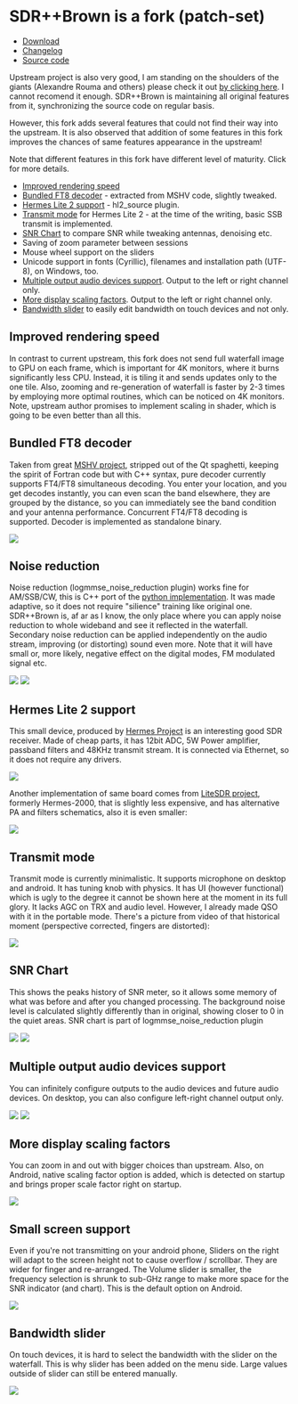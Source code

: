 
# SDR++Brown is a fork (patch-set)

* [Download](https://github.com/sannysanoff/SDRPlusPlusBrown/releases/tag/rolling)
* [Changelog](https://github.com/sannysanoff/SDRPlusPlusBrown/blob/master/changelog.md)
* [Source code](https://github.com/sannysanoff/SDRPlusPlusBrown/)

Upstream project is also very good, I am standing on the shoulders of the giants (Alexandre Rouma and others) 
please check it out [by clicking here](http://sdrpp.org). I cannot recomend it enough. 
SDR++Brown is maintaining all original features from it, synchronizing the source code on regular basis.

However, this fork adds several features that could not find their way into the upstream. It is also observed that addition 
of some features in this fork improves the chances of same features appearance in the upstream!     

Note that different features in this fork have different level of maturity. Click for more details.

* [Improved rendering speed](#improved-rendering-speed)
* [Bundled FT8 decoder](#bundled-ft8-decoder) - extracted from MSHV code, slightly tweaked.
* [Hermes Lite 2 support](#hermes_lite_2_support) - hl2_source plugin.
* [Transmit mode](#transmit-mode) for Hermes Lite 2 - at the time of the writing, basic SSB transmit is implemented.
* [SNR Chart](#snr-chart) to compare SNR while tweaking antennas, denoising etc.
* Saving of zoom parameter between sessions
* Mouse wheel support on the sliders
* Unicode support in fonts (Cyrillic), filenames and installation path (UTF-8), on Windows, too.
* [Multiple output audio devices support](#multiple-output-audio-devices-support). Output to the left or right channel only.
* [More display scaling factors](#multiple-output-audio-devices-support). Output to the left or right channel only.
* [Bandwidth slider](#bandwidth-slider) to easily edit bandwidth on touch devices and not only.

## Improved rendering speed

In contrast to current upstream, this fork does not send full waterfall image to GPU on each frame, which is important 
for 4K monitors, where it burns significantly less CPU. Instead, it is tiling it and sends updates only to the one tile. 
Also, zooming and re-generation of waterfall is faster by 2-3 times by employing more optimal routines, 
which can be noticed on 4K monitors. Note, upstream author promises to implement scaling in shader, which is going to 
be even better than all this.

## Bundled FT8 decoder

Taken from great [MSHV project](http://lz2hv.org/mshv), stripped out of the Qt spaghetti, keeping the spirit of Fortran code but with C++
syntax, pure decoder currently supports FT4/FT8 simultaneous decoding. You enter your location, and you get decodes
instantly, you can even scan the band elsewhere, they are grouped by the distance, so you can 
immediately see the band condition and your antenna performance. Concurrent FT4/FT8 decoding is supported. Decoder is 
implemented as standalone binary.


![](ft8-decodes.jpg)


## Noise reduction

Noise reduction (logmmse_noise_reduction plugin) works fine for AM/SSB/CW, this is C++ port of 
the [python implementation](https://pypi.org/project/logmmse/). It was made adaptive, so it does not require "silience" training
like original one. SDR++Brown is, af ar as I know, the only place where you can apply noise 
reduction to whole wideband and see it reflected in the waterfall. 
Secondary noise reduction can be applied independently on the audio stream, improving (or distorting) 
sound even more. Note that it will have small or, more likely, negative effect on the digital modes, 
FM modulated signal etc.

![](noise-reduction.jpg)
![](noise-reduction-toggle.jpg)

## Hermes Lite 2 support

This small device, produced by [Hermes Project](http://www.hermeslite.com/) is an interesting good SDR receiver. 
Made of cheap parts, it has 12bit ADC, 5W Power amplifier, passband filters and 48KHz transmit stream. 
It is connected via Ethernet, so it does not require any drivers.

![](hermes-lite-2.jpg)

Another implementation of same board comes from [LiteSDR project](https://www.litesdr.pp.ua/), formerly Hermes-2000, 
that is slightly less expensive, and has alternative PA and filters schematics, also it is even smaller:

![](hermes-2000.jpg)

## Transmit mode

Transmit mode is currently minimalistic. It supports microphone on desktop and android. It has tuning knob with physics.
It has UI (however functional) which is ugly to the degree it cannot be shown here at the moment in its full glory. 
It lacks AGC on TRX and audio level. However, I already made QSO with it in the portable mode. 
There's a picture from video of that historical moment (perspective corrected, fingers are distorted):

![](trx-mode.jpg)

## SNR Chart

This shows the peaks history of SNR meter, so it allows some memory of what was before and after you changed processing.
The background noise level is calculated slightly differently than in original, showing closer to 0 in the quiet areas.
SNR chart is part of logmmse_noise_reduction plugin

![](snr-chart.jpg)
![](snr-toggle.jpg)

## Multiple output audio devices support

You can infinitely configure outputs to the audio devices and future audio devices. On desktop, 
you can also configure left-right channel output only. 

![](left-right-channel-audio.jpg)
![](multiple-audio-output.jpg)

## More display scaling factors

You can zoom in and out with bigger choices than upstream. Also, on Android, native scaling factor option is added,
which is detected on startup and brings proper scale factor right on startup.

![](more-scaling-factors.jpg)

## Small screen support

Even if you're not transmitting on your android phone, Sliders on the right will adapt to the
screen height not to cause overflow / scrollbar. They are wider for finger and re-arranged. 
The Volume slider is smaller, the frequency selection is shrunk to sub-GHz range to make more space for the SNR indicator 
(and chart). This is the default option on Android. 

![](small-screen.jpg)

## Bandwidth slider

On touch devices, it is hard to select the bandwidth with the slider on the waterfall. 
This is why slider has been added on the menu side. Large values outside of slider can 
still be entered manually.

![](bandwidth-slider.jpg)
